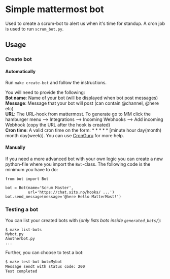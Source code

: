 # Simple mattermost bot
Used to create a scrum-bot to alert us when it's time for standup. A cron job is used to run `scrum_bot.py`.

## Usage
### Create bot
#### Automatically
Run `make create-bot` and follow the instructions.  

You will need to provide the following:  
**Bot name**: Name of your bot (will be displayed when bot post messages)  
**Message**: Message that your bot will post (can contain @channel, @here etc)  
**URL**: The URL-hook from mattermost. To generate go to MM click the hamburger menu --> Integrations --> Incoming Webhooks --> Add incoming Webhook (copy the URL after the hook is created)  
**Cron time**: A valid cron time on the form: * * * * * [minute hour day(month) month day(week)]. You can use [CronGuru](https://crontab.guru/#*_*_*_*_*) for more help.  

#### Manually
If you need a more advanced bot with your own logic you can create a new python-file where you import the `Bot`-class. The following code is the minimum you have to do:  
```python3
from bot import Bot

bot = Bot(name='Scrum Master', 
          url='https://chat.sits.no/hooks/ ...')
bot.send_message(message='@here Hello MatterMost!')
```

### Testing a bot
You can list your created bots with (*only lists bots inside `generated_bots/`*):  
```shell
$ make list-bots
Mybot.py
Anotherbot.py
...
```

Further, you can choose to test a bot:  
```bash
$ make test-bot bot=Mybot
Message sendt with status code: 200
Test completed
```